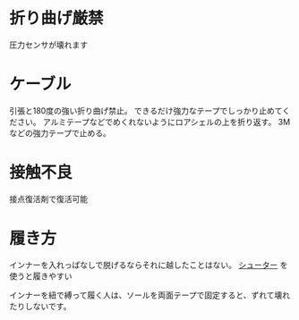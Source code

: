 # 折り曲げ厳禁
圧力センサが壊れます

# ケーブル
引張と180度の強い折り曲げ禁止。
できるだけ強力なテープでしっかり止めてください。
アルミテープなどでめくれないようにロアシェルの上を折り返す。
3Mなどの強力テープで止める。

# 接触不良
接点復活剤で復活可能

# 履き方
インナーを入れっぱなしで脱げるならそれに越したことはない。
[シューター](https://www.tanabesports.com/c/0000000105/2011041302/10000495?utm_source=google_shopping&utm_medium=cpc&utm_campaign=A&gclid=CjwKCAiApfeQBhAUEiwA7K_UH7QlC1kYhk9plDlyMOpzGrIA80P9PEGNKyTSsPL7uSMUfnyHq2zAoRoCpS0QAvD_BwE)
を使うと履きやすい

インナーを紐で縛って履く人は、ソールを両面テープで固定すると、ずれて壊れたりしないです。




